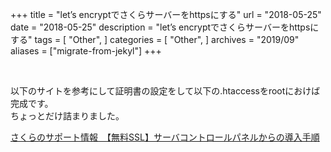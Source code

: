 +++
title = "let’s encryptでさくらサーバーをhttpsにする"
url = "2018-05-25"
date = "2018-05-25"
description = "let’s encryptでさくらサーバーをhttpsにする"
tags = [
    "Other",
]
categories = [
    "Other",
]
archives = "2019/09"
aliases = ["migrate-from-jekyl"]
+++

<br>

以下のサイトを参考にして証明書の設定をして以下の.htaccessをrootにおけば完成です。  
ちょっとだけ詰まりました。  

[さくらのサポート情報　【無料SSL】サーバコントロールパネルからの導入手順](https://help.sakura.ad.jp/115000136822/)


<script src="https://gist.github.com/O-Junpei/cfecbba82a5284aa128a198da2fb9514.js"></script>
